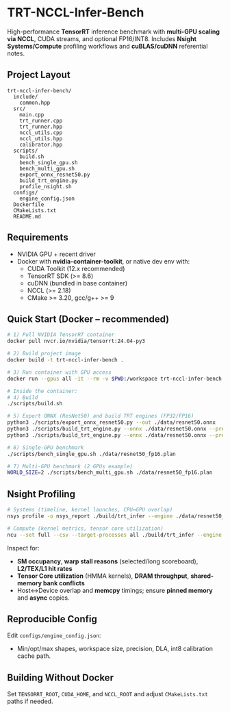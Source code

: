 # TRT-NCCL-Infer-Bench
High-performance **TensorRT** inference benchmark with **multi-GPU scaling via NCCL**, CUDA streams, and optional FP16/INT8.
Includes **Nsight Systems/Compute** profiling workflows and **cuBLAS/cuDNN** referential notes.




## Project Layout
```
trt-nccl-infer-bench/
  include/
    common.hpp
  src/
    main.cpp
    trt_runner.cpp
    trt_runner.hpp
    nccl_utils.cpp
    nccl_utils.hpp
    calibrator.hpp
  scripts/
    build.sh
    bench_single_gpu.sh
    bench_multi_gpu.sh
    export_onnx_resnet50.py
    build_trt_engine.py
    profile_nsight.sh
  configs/
    engine_config.json
  Dockerfile
  CMakeLists.txt
  README.md
```

## Requirements
- NVIDIA GPU + recent driver
- Docker with **nvidia-container-toolkit**, or native dev env with:
  - CUDA Toolkit (12.x recommended)
  - TensorRT SDK (>= 8.6)
  - cuDNN (bundled in base container)
  - NCCL (>= 2.18)
  - CMake >= 3.20, gcc/g++ >= 9

## Quick Start (Docker – recommended)
```bash
# 1) Pull NVIDIA TensorRT container
docker pull nvcr.io/nvidia/tensorrt:24.04-py3

# 2) Build project image
docker build -t trt-nccl-infer-bench .

# 3) Run container with GPU access
docker run --gpus all -it --rm -v $PWD:/workspace trt-nccl-infer-bench /bin/bash

# Inside the container:
# 4) Build
./scripts/build.sh

# 5) Export ONNX (ResNet50) and build TRT engines (FP32/FP16)
python3 ./scripts/export_onnx_resnet50.py --out ./data/resnet50.onnx
python3 ./scripts/build_trt_engine.py --onnx ./data/resnet50.onnx --precision fp16 --out ./data/resnet50_fp16.plan
python3 ./scripts/build_trt_engine.py --onnx ./data/resnet50.onnx --precision fp32 --out ./data/resnet50_fp32.plan

# 6) Single-GPU benchmark
./scripts/bench_single_gpu.sh ./data/resnet50_fp16.plan

# 7) Multi-GPU benchmark (2 GPUs example)
WORLD_SIZE=2 ./scripts/bench_multi_gpu.sh ./data/resnet50_fp16.plan
```

## Nsight Profiling
```bash
# Systems (timeline, kernel launches, CPU↔GPU overlap)
nsys profile -o nsys_report ./build/trt_infer --engine ./data/resnet50_fp16.plan --batch 32 --iters 500

# Compute (kernel metrics, tensor core utilization)
ncu --set full --csv --target-processes all ./build/trt_infer --engine ./data/resnet50_fp16.plan --batch 32 --iters 500
```
Inspect for:
- **SM occupancy**, **warp stall reasons** (selected/long scoreboard), **L2/TEX/L1 hit rates**
- **Tensor Core utilization** (HMMA kernels), **DRAM throughput**, **shared-memory bank conflicts**
- Host↔Device overlap and **memcpy** timings; ensure **pinned memory** and **async** copies.

## Reproducible Config
Edit `configs/engine_config.json`:
- Min/opt/max shapes, workspace size, precision, DLA, int8 calibration cache path.

## Building Without Docker
Set `TENSORRT_ROOT`, `CUDA_HOME`, and `NCCL_ROOT` and adjust `CMakeLists.txt` paths if needed.




